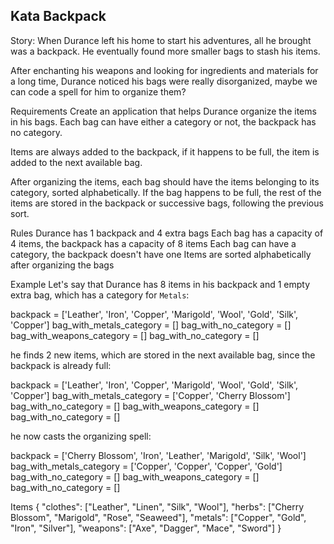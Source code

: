 ## Kata Backpack

Story:
When Durance left his home to start his adventures, all he brought was a backpack. He eventually found more smaller bags to stash his items.

After enchanting his weapons and looking for ingredients and materials for a long time, Durance noticed his bags were really disorganized, maybe we can code a spell for him to organize them?

Requirements
Create an application that helps Durance organize the items in his bags. Each bag can have either a category or not, the backpack has no category.

Items are always added to the backpack, if it happens to be full, the item is added to the next available bag.

After organizing the items, each bag should have the items belonging to its category, sorted alphabetically. If the bag happens to be full, the rest of the items are stored in the backpack or successive bags, following the previous sort.

Rules
Durance has 1 backpack and 4 extra bags
Each bag has a capacity of 4 items, the backpack has a capacity of 8 items
Each bag can have a category, the backpack doesn't have one
Items are sorted alphabetically after organizing the bags

Example
Let's say that Durance has 8 items in his backpack and 1 empty extra bag, which has a category for `Metals`:

backpack = ['Leather', 'Iron', 'Copper', 'Marigold', 'Wool', 'Gold',      'Silk', 'Copper']
bag_with_metals_category = []
bag_with_no_category = []
bag_with_weapons_category = []
bag_with_no_category = []

he finds 2 new items, which are stored in the next available bag, since the backpack is already full:

backpack = ['Leather', 'Iron', 'Copper', 'Marigold', 'Wool', 'Gold',      'Silk', 'Copper']
bag_with_metals_category = ['Copper', 'Cherry Blossom']
bag_with_no_category = []
bag_with_weapons_category = []
bag_with_no_category = []

he now casts the organizing spell:

backpack = ['Cherry Blossom', 'Iron', 'Leather', 'Marigold', 'Silk',   'Wool']
bag_with_metals_category = ['Copper', 'Copper', 'Copper', 'Gold']
bag_with_no_category = []
bag_with_weapons_category = []
bag_with_no_category = []


Items
{
"clothes": ["Leather", "Linen", "Silk", "Wool"],
"herbs": ["Cherry Blossom", "Marigold", "Rose", "Seaweed"],
"metals": ["Copper", "Gold", "Iron", "Silver"],
"weapons": ["Axe", "Dagger", "Mace", "Sword"]
}

